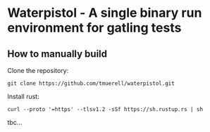# Waterpistol - A single binary run environment for gatling tests

## How to manually build

Clone the repository:

```
git clone https://github.com/tmuerell/waterpistol.git
```

Install rust:

```
curl --proto '=https' --tlsv1.2 -sSf https://sh.rustup.rs | sh
```

tbc...
